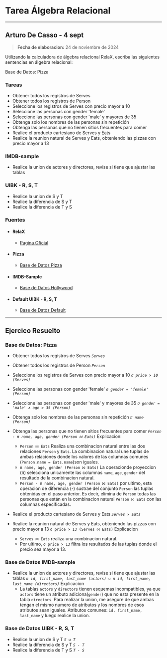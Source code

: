 
# Tarea Álgebra Relacional

---

## Arturo De Casso - 4 sept

> **Fecha de elaboracion:** 24 de noviembre de 2024

Utilizando la calculadora de álgebra relacional RelaX, escriba las siguientes sentencias en álgebra relacional:

Base de Datos: Pizza

### Tareas

- Obtener todos los registros de Serves
- Obtener todos los registros de Person
- Seleccione los registros de Serves con precio mayor a 10
- Seleccione las personas con gender 'female'
- Seleccione las personas con gender 'male' y mayores de 35
- Obtenga solo los nombres de las personas sin repetición
- Obtenga las personas que no tienen sitios frecuentes para comer
- Realice el producto cartesiano de Serves y Eats
- Realice la reunion natural de Serves y Eats, obteniendo las pizzas con precio mayor a 13

### IMDB-sample

- Realice la union de actores y directores, revise si tiene que ajustar las tablas

### UIBK - R, S, T

- Realice la union de S y T
- Realice la diferencia de S y T
- Realice la diferencia de T y S

### Fuentes

- #### RelaX

  - [Pagina Oficial](<https://dbis-uibk.github.io/relax/calc/local/uibk/local/0>)

- #### Pizza
  
  - [Base de Datos Pizza](<https://dbis-uibk.github.io/relax/calc/gist/7d1871f79a8bcb4788de/uibk_db_pizza/0>)

- #### IMDB-Sample
  
  - [Base de Datos Hollywood](<https://dbis-uibk.github.io/relax/calc/gist/41cf5ce652756d9331eec7562644e074/imdbsample/0>)

- #### Default UIBK - R, S, T
  
  - [Base de Datos Default](<https://dbis-uibk.github.io/relax/calc/local/uibk/local/0>)

---

## Ejercico Resuelto

### Base de Datos: Pizza

- Obtener todos los registros de Serves
_`Serves`_

- Obtener todos los registros de Person
_`Person`_
- Seleccione los registros de Serves con precio mayor a 10
_`σ price > 10 (Serves)`_

- Seleccione las personas con gender 'female'
_`σ gender = 'female' (Person)`_

- Seleccione las personas con gender 'male' y mayores de 35
_`σ gender = 'male' ∧ age > 35 (Person)`_

- Obtenga solo los nombres de las personas sin repetición
_`π name (Person)`_

- Obtenga las personas que no tienen sitios frecuentes para comer
_`Person - π name, age, gender (Person ⨝ Eats)`_
Explicacion:
  - `Person ⨝ Eats` Realiza una combinacion natural entre las dos relaciones `Person` y
  `Eats`. La combinacion natural une tuplas de ambas relaciones donde los valores de las columnas comunes (`Person.name = Eats.name`)son iguales.
  - `π name, age, gender (Person ⨝ Eats)` La operacionde  proyeccion (π) selecciona
  unicamente las columnas `name`, `age`, `gender` del resultado de la combinacion natural.
  - `Person - π name, age, gender (Person ⨝ Eats)` por ultimo, esta operacion de
  diferencia (-) sustrae del conjunto `Person` las tuplas obtenidas en el paso anterior. Es
  decir, elimina de `Person` todas las personas que están en la combinacion natural
  `Person ⨝ Eats` con las columnas especificadas.

- Realice el producto cartesiano de Serves y Eats
_`Serves ⨯ Eats`_

- Realice la reunion natural de Serves y Eats, obteniendo las pizzas con precio mayor a 13
`σ price > 13 (Serves ⨝ Eats)`
Explicacion
  - `Serves ⨝ Eats` realiza una combinacion natural.
  - Por ultimo, `σ price > 13` filtra los resultados de las tuplas donde el precio sea
  mayor a 13.

### Base de Datos IMDB-sample

- Realice la union de actores y directores, revise si tiene que ajustar las tablas
_`π id, first_name, last_name (actors) ∪ π id, first_name, last_name (directors)`_
Explicacion
  - La tablas `actors` y `directors` tienen esquemas incompatibles, ya que `actors` tiene
  un atributo adiciona(`gender`) que no esta presente en la tabla `directors`.
  Para realizar la union, me asegure de que ambas tengan el mismo numero de atributos y
  los nombres de esos atributos sean iguales.
  Atributos comunes: `id, first_name, last_name` y luego realice la union.

### Base de Datos UIBK - R, S, T

- Realice la union de S y T
_`S ∪ T`_
- Realice la diferencia de S y T
_`S - T`_
- Realice la diferencia de T y S
_`T - S`_
